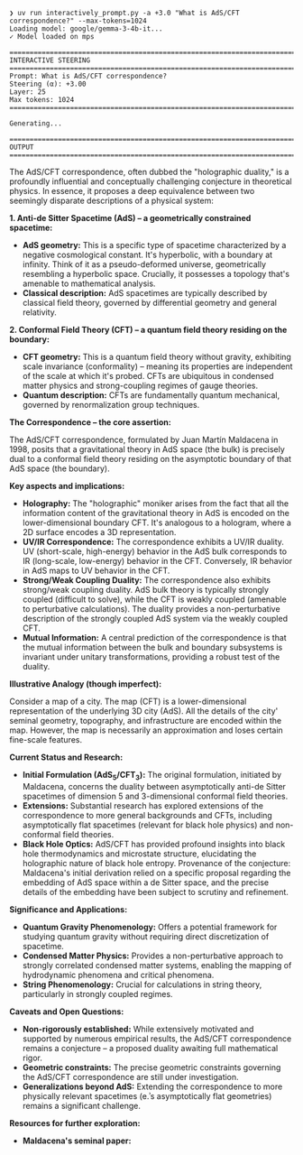 
```
❯ uv run interactively_prompt.py -a +3.0 "What is AdS/CFT correspondence?" --max-tokens=1024
Loading model: google/gemma-3-4b-it...
✓ Model loaded on mps

================================================================================
INTERACTIVE STEERING
================================================================================
Prompt: What is AdS/CFT correspondence?
Steering (α): +3.00
Layer: 25
Max tokens: 1024
================================================================================

Generating...

================================================================================
OUTPUT
================================================================================
```

The AdS/CFT correspondence, often dubbed the "holographic duality," is a profoundly influential and conceptually challenging conjecture in theoretical physics. In essence, it proposes a deep equivalence between two seemingly disparate descriptions of a physical system:

**1. Anti-de Sitter Spacetime (AdS) – a geometrically constrained spacetime:**

* **AdS geometry:** This is a specific type of spacetime characterized by a negative cosmological constant.  It's hyperbolic, with a boundary at infinity.  Think of it as a pseudo-deformed universe, geometrically resembling a hyperbolic space.  Crucially, it possesses a topology that's amenable to mathematical analysis.
* **Classical description:**  AdS spacetimes are typically described by classical field theory, governed by differential geometry and general relativity.

**2. Conformal Field Theory (CFT) – a quantum field theory residing on the boundary:**

* **CFT geometry:** This is a quantum field theory without gravity, exhibiting scale invariance (conformality) – meaning its properties are independent of the scale at which it's probed.  CFTs are ubiquitous in condensed matter physics and strong-coupling regimes of gauge theories.
* **Quantum description:** CFTs are fundamentally quantum mechanical, governed by renormalization group techniques.


**The Correspondence – the core assertion:**

The AdS/CFT correspondence, formulated by Juan Martín Maldacena in 1998, posits that a gravitational theory in AdS space (the bulk) is precisely dual to a conformal field theory residing on the asymptotic boundary of that AdS space (the boundary).

**Key aspects and implications:**

* **Holography:** The "holographic" moniker arises from the fact that all the information content of the gravitational theory in AdS is encoded on the lower-dimensional boundary CFT.  It's analogous to a hologram, where a 2D surface encodes a 3D representation.
* **UV/IR Correspondence:**  The correspondence exhibits a UV/IR duality.  UV (short-scale, high-energy) behavior in the AdS bulk corresponds to IR (long-scale, low-energy) behavior in the CFT.  Conversely, IR behavior in AdS maps to UV behavior in the CFT.
* **Strong/Weak Coupling Duality:**  The correspondence also exhibits strong/weak coupling duality.  AdS bulk theory is typically strongly coupled (difficult to solve), while the CFT is weakly coupled (amenable to perturbative calculations).  The duality provides a non-perturbative description of the strongly coupled AdS system via the weakly coupled CFT.
* **Mutual Information:** A central prediction of the correspondence is that the mutual information between the bulk and boundary subsystems is invariant under unitary transformations, providing a robust test of the duality.

**Illustrative Analogy (though imperfect):**

Consider a map of a city. The map (CFT) is a lower-dimensional representation of the underlying 3D city (AdS).  All the details of the city' seminal geometry, topography, and infrastructure are encoded within the map.  However, the map is necessarily an approximation and loses certain fine-scale features.

**Current Status and Research:**

* **Initial Formulation (AdS<sub>5</sub>/CFT<sub>3</sub>):** The original formulation, initiated by Maldacena, concerns the duality between asymptotically anti-de Sitter spacetimes of dimension 5 and 3-dimensional conformal field theories.
* **Extensions:**  Substantial research has explored extensions of the correspondence to more general backgrounds and CFTs, including asymptotically flat spacetimes (relevant for black hole physics) and non-conformal field theories.
* **Black Hole Optics:**  AdS/CFT has provided profound insights into black hole thermodynamics and microstate structure, elucidating the holographic nature of black hole entropy.
Provenance of the conjecture: Maldacena's initial derivation relied on a specific proposal regarding the embedding of AdS space within a de Sitter space, and the precise details of the embedding have been subject to scrutiny and refinement.

**Significance and Applications:**

* **Quantum Gravity Phenomenology:** Offers a potential framework for studying quantum gravity without requiring direct discretization of spacetime.
* **Condensed Matter Physics:**  Provides a non-perturbative approach to strongly correlated condensed matter systems, enabling the mapping of hydrodynamic phenomena and critical phenomena.
* **String Phenomenology:**  Crucial for calculations in string theory, particularly in strongly coupled regimes.


**Caveats and Open Questions:**

* **Non-rigorously established:** While extensively motivated and supported by numerous empirical results, the AdS/CFT correspondence remains a conjecture – a proposed duality awaiting full mathematical rigor.
* **Geometric constraints:** The precise geometric constraints governing the AdS/CFT correspondence are still under investigation.
* **Generalizations beyond AdS:** Extending the correspondence to more physically relevant spacetimes (e.ʾs asymptotically flat geometries) remains a significant challenge.



**Resources for further exploration:**

* **Maldacena's seminal paper:**
